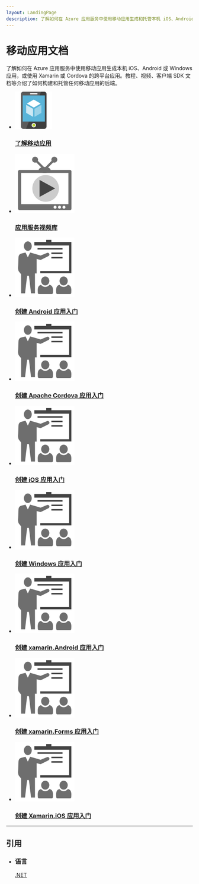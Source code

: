 ```yaml
---
layout: LandingPage
description: 了解如何在 Azure 应用服务中使用移动应用生成和托管本机 iOS、Android 或 Windows 应用，或使用 Xamarin 或 Cordova 的跨平台应用。
---
```

# 移动应用文档

了解如何在 Azure 应用服务中使用移动应用生成本机 iOS、Android 或 Windows 应用，或使用 Xamarin 或 Cordova 的跨平台应用。教程、视频、客户端 SDK 文档等介绍了如何构建和托管任何移动应用的后端。

<ul class="panelContent cardsFTitle">
    <li><a href="/azure/app-service-mobile/app-service-mobile-value-prop">
<div class="cardSize"><div class="cardPadding"><div class="card"><div class="cardImageOuter"><div class="cardImage"><img src="media/index/app-service-mobile.svg" alt="" /></div></div><div class="cardText"><h3>了解移动应用</h3></div></div></div>
        </div></a>
</li>
    <li><a href="https://azure.microsoft.com/documentation/videos/index/?services=app-service">
<div class="cardSize"><div class="cardPadding"><div class="card"><div class="cardImageOuter"><div class="cardImage"><img src="media/index/video-library.svg" alt="" /></div></div><div class="cardText"><h3>应用服务视频库</h3></div></div></div>
        </div></a>
</li>
    <li><a href="/azure/app-service-mobile/app-service-mobile-android-get-started">
<div class="cardSize"><div class="cardPadding"><div class="card"><div class="cardImageOuter"><div class="cardImage"><img src="media/index/get-started.svg" alt="" /></div></div><div class="cardText"><h3>创建 Android 应用入门</h3></div></div></div>
        </div></a>
</li>
    <li><a href="/azure/app-service-mobile/app-service-mobile-cordova-get-started">
<div class="cardSize"><div class="cardPadding"><div class="card"><div class="cardImageOuter"><div class="cardImage"><img src="media/index/get-started.svg" alt="" /></div></div><div class="cardText"><h3>创建 Apache Cordova 应用入门</h3></div></div></div>
        </div></a>
</li>
    <li><a href="/azure/app-service-mobile/app-service-mobile-ios-get-started">
<div class="cardSize"><div class="cardPadding"><div class="card"><div class="cardImageOuter"><div class="cardImage"><img src="media/index/get-started.svg" alt="" /></div></div><div class="cardText"><h3>创建 iOS 应用入门</h3></div></div></div>
        </div></a>
</li>
    <li><a href="/azure/app-service-mobile/app-service-mobile-windows-store-dotnet-get-started">
<div class="cardSize"><div class="cardPadding"><div class="card"><div class="cardImageOuter"><div class="cardImage"><img src="media/index/get-started.svg" alt="" /></div></div><div class="cardText"><h3>创建 Windows 应用入门</h3></div></div></div>
        </div></a>
</li>
     <li><a href="/azure/app-service-mobile/app-service-mobile-xamarin-android-get-started">
<div class="cardSize"><div class="cardPadding"><div class="card"><div class="cardImageOuter"><div class="cardImage"><img src="media/index/get-started.svg" alt="" /></div></div><div class="cardText"><h3>创建 xamarin.Android 应用入门</h3></div></div></div>
        </div></a>
</li>
     <li><a href="/azure/app-service-mobile/app-service-mobile-xamarin-forms-get-started">
<div class="cardSize"><div class="cardPadding"><div class="card"><div class="cardImageOuter"><div class="cardImage"><img src="media/index/get-started.svg" alt="" /></div></div><div class="cardText"><h3>创建 xamarin.Forms 应用入门</h3></div></div></div>
        </div></a>
</li>
     <li><a href="/azure/app-service-mobile/app-service-mobile-xamarin-ios-get-started">
<div class="cardSize"><div class="cardPadding"><div class="card"><div class="cardImageOuter"><div class="cardImage"><img src="media/index/get-started.svg" alt="" /></div></div><div class="cardText"><h3>创建 Xamarin.iOS 应用入门</h3></div></div></div>
        </div></a>
</li>
</ul>

---

<h2>引用</h2>
<ul class="panelContent cardsW">
    <li>
        <div class="cardSize"><div class="cardPadding"><div class="card"><div class="cardText"><h3>语言</h3><p><a href="https://msdn.microsoft.com/library/azure/dn961176.aspx">.NET</a></p></div></div></div>
        </div>
    </li>
</ul>

<!---HONumber=Mooncake_0220_2017-->